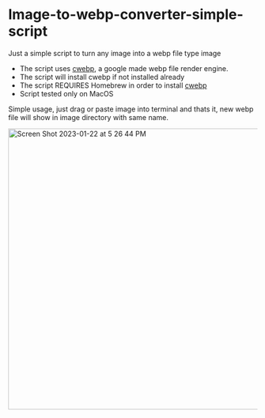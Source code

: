 # Image-to-webp-converter-simple-script
Just a simple script to turn any image into a webp file type image
* The script uses [cwebp](https://developers.google.com/speed/webp/docs/cwebp), a google made webp file render engine.
* The script will install cwebp if not installed already
* The script REQUIRES Homebrew in order to install [cwebp](https://developers.google.com/speed/webp/docs/cwebp)
* Script tested only on MacOS

Simple usage, just drag or paste image into terminal and thats it, new webp file will show in image directory with same name.

<img width="569" alt="Screen Shot 2023-01-22 at 5 26 44 PM" src="https://user-images.githubusercontent.com/32556867/213946236-3e8e8b7b-5728-4c3d-8303-58023fa3f700.png">
